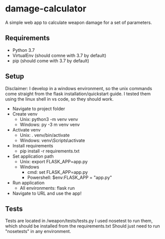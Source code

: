 # damage-calculator
A simple web app to calculate weapon damage for a set of parameters. 

## Requirements
+ Python 3.7
+ VirtualEnv (should comne with 3.7 by default)
+ pip (should come with 3.7 by default)

## Setup
Disclaimer: I develop in a windows environment, so the unix commands come straight from the flask installation/quickstart guide. I tested them using the linux shell in vs code, so they should work.

+ Navigate to project folder
+ Create venv
  + Unix: python3 -m venv venv
  + Windows: py -3 m venv venv
+ Activate venv
  + Unix: . venv/bin/activate
  + Windows: venv\Scripts\activate
+ Install requirements
  + pip install -r requirements.txt
+ Set application path
  + Unix: export FLASK_APP=app.py
  + Windows
    + cmd: set FLASK_APP=app.py
    + Powershell: $env:FLASK_APP = "app.py"
+ Run application
  + All environments: flask run
+ Navigate to URL and use the app!

## Tests
Tests are located in /weapon/tests/tests.py
I used nosetest to run them, which should be installed from the requirements.txt
Should just need to run "nosetests" in any environment.